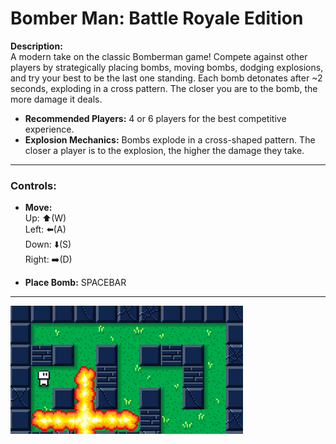 # **Bomber Man: Battle Royale Edition**

**Description:**  
A modern take on the classic Bomberman game! Compete against other players by strategically placing bombs, moving bombs, dodging explosions, and try your best to be the last one standing. Each bomb detonates after ~2 seconds, exploding in a cross pattern. The closer you are to the bomb, the more damage it deals.

- **Recommended Players:** 4 or 6 players for the best competitive experience.
- **Explosion Mechanics:** Bombs explode in a cross-shaped pattern. The closer a player is to the explosion, the higher the damage they take.

---

### **Controls:**

- **Move:**  
  Up: ⬆️(W)  
  Left: ⬅️(A)  
  Down: ⬇️(S)  
  Right: ➡️(D)

- **Place Bomb:** SPACEBAR

---

![Bomberman Scene](thumbnail.png)
